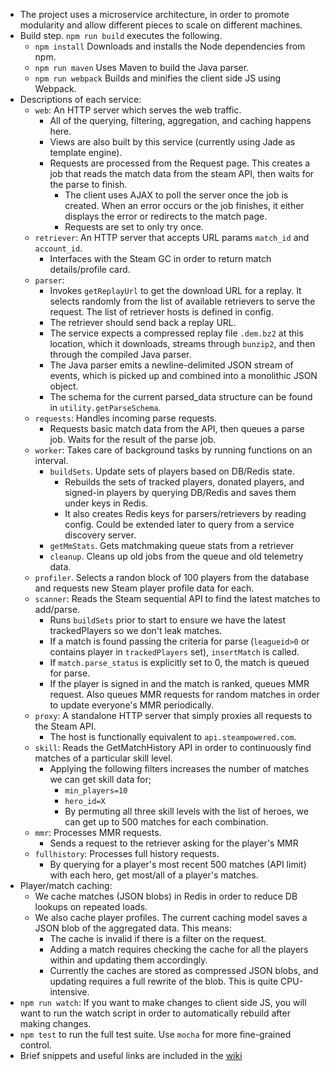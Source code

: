 * The project uses a microservice architecture, in order to promote modularity and allow different pieces to scale on different machines.
* Build step.  `npm run build` executes the following.
    * `npm install` Downloads and installs the Node dependencies from npm.
    * `npm run maven` Uses Maven to build the Java parser.
    * `npm run webpack` Builds and minifies the client side JS using Webpack.
* Descriptions of each service:
    * `web`: An HTTP server which serves the web traffic.
        * All of the querying, filtering, aggregation, and caching happens here.
        * Views are also built by this service (currently using Jade as template engine).
        * Requests are processed from the Request page.  This creates a job that reads the match data from the steam API, then waits for the parse to finish.
            * The client uses AJAX to poll the server once the job is created.  When an error occurs or the job finishes, it either displays the error or redirects to the match page.
            * Requests are set to only try once.
    * `retriever`: An HTTP server that accepts URL params `match_id` and `account_id`.
        * Interfaces with the Steam GC in order to return match details/profile card.
    * `parser`: 
        * Invokes `getReplayUrl` to get the download URL for a replay.  It selects randomly from the list of available retrievers to serve the request.  The list of retriever hosts is defined in config.
        * The retriever should send back a replay URL.
        * The service expects a compressed replay file `.dem.bz2` at this location, which it downloads, streams through `bunzip2`, and then through the compiled Java parser.
        * The Java parser emits a newline-delimited JSON stream of events, which is picked up and combined into a monolithic JSON object.
        * The schema for the current parsed_data structure can be found in `utility.getParseSchema`.
    * `requests`: Handles incoming parse requests.
        * Requests basic match data from the API, then queues a parse job.  Waits for the result of the parse job.
    * `worker`: Takes care of background tasks by running functions on an interval.     
        * `buildSets`.  Update sets of players based on DB/Redis state.
            * Rebuilds the sets of tracked players, donated players, and signed-in players by querying DB/Redis and saves them under keys in Redis.
            * It also creates Redis keys for parsers/retrievers by reading config. Could be extended later to query from a service discovery server.
        * `getMmStats`.  Gets matchmaking queue stats from a retriever
        * `cleanup`.  Cleans up old jobs from the queue and old telemetry data.
    * `profiler`.  Selects a randon block of 100 players from the database and requests new Steam player profile data for each.
    * `scanner`: Reads the Steam sequential API to find the latest matches to add/parse.
        * Runs `buildSets` prior to start to ensure we have the latest trackedPlayers so we don't leak matches.
        * If a match is found passing the criteria for parse (`leagueid>0` or contains player in `trackedPlayers` set), `insertMatch` is called.
        * If `match.parse_status` is explicitly set to 0, the match is queued for parse.
        * If the player is signed in and the match is ranked, queues MMR request.  Also queues MMR requests for random matches in order to update everyone's MMR periodically.
    * `proxy`: A standalone HTTP server that simply proxies all requests to the Steam API.
        * The host is functionally equivalent to `api.steampowered.com`.
    * `skill`: Reads the GetMatchHistory API in order to continuously find matches of a particular skill level.
        * Applying the following filters increases the number of matches we can get skill data for;
            * `min_players=10`
            * `hero_id=X`
            * By permuting all three skill levels with the list of heroes, we can get up to 500 matches for each combination.
    * `mmr`: Processes MMR requests.
        * Sends a request to the retriever asking for the player's MMR
    * `fullhistory`: Processes full history requests.
        * By querying for a player's most recent 500 matches (API limit) with each hero, get most/all of a player's matches.
* Player/match caching: 
    * We cache matches (JSON blobs) in Redis in order to reduce DB lookups on repeated loads.
    * We also cache player profiles.  The current caching model saves a JSON blob of the aggregated data.  This means:
        * The cache is invalid if there is a filter on the request.
        * Adding a match requires checking the cache for all the players within and updating them accordingly.
        * Currently the caches are stored as compressed JSON blobs, and updating requires a full rewrite of the blob.  This is quite CPU-intensive.
* `npm run watch`: If you want to make changes to client side JS, you will want to run the watch script in order to automatically rebuild after making changes.
* `npm test` to run the full test suite.  Use `mocha` for more fine-grained control.
* Brief snippets and useful links are included in the [wiki](https://github.com/yasp-dota/yasp/wiki)